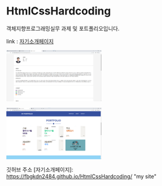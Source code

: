 # HtmlCssHardcoding

객체지향프로그래밍실무 과제 및 포트폴리오입니다.

link : [자기소개페이지](https://introducerhw.netlify.app/)

<img src="./img/2.png" width="50%" height="40%" alt="미리보기2"></img>



<img src="./img/1.png" width="50%" height="40%" alt="미리보기1"></img>








깃허브 주소 [자기소개페이지]: https://fbgkdn2484.github.io/HtmlCssHardcoding/ "my site"

